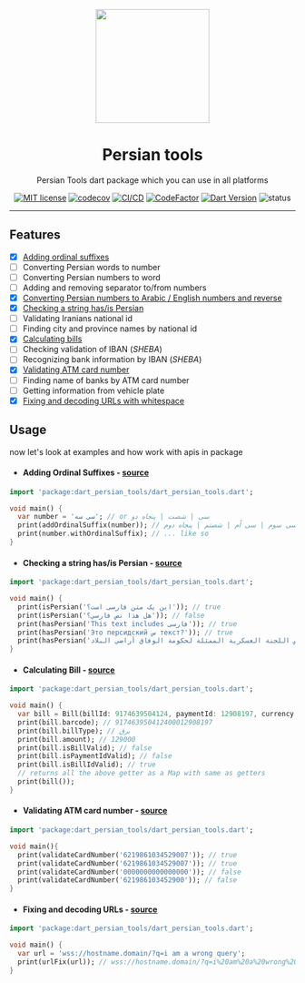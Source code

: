 <div align="center">
	<p align="center">
		<img src="https://raw.githubusercontent.com/persian-tools/persian-tools/master/images/logo.png" width="200" />
	</p>
	<h1 align="center">Persian tools</h1>
    <p align="center">Persian Tools dart package which you can use in all platforms</p>

[![MIT license](https://img.shields.io/badge/License-MIT-lightblue.svg)](https://github.com/persian-tools/dart-persian-tools/blob/master/LICENSE)
[![codecov](https://codecov.io/gh/persian-tools/dart-persian-tools/branch/master/graph/badge.svg?token=2O5UD1VRHN)](https://codecov.io/gh/persian-tools/dart-persian-tools)
[![CI/CD](https://github.com/persian-tools/dart-persian-tools/workflows/Test%20master/badge.svg)]()
[![CodeFactor](https://www.codefactor.io/repository/github/persian-tools/dart-persian-tools/badge)](https://www.codefactor.io/repository/github/persian-tools/dart-persian-tools)
[![Dart Version](https://img.shields.io/badge/Dart-v2.12.0-lightblue)](https://dart.dev)
![status](https://img.shields.io/badge/under_development-lightblue.svg)
</div>
<hr/>

## Features

- [x] [Adding ordinal suffixes](https://github.com/persian-tools/dart-persian-tools#adding-ordinal-suffixes---source)
- [ ] Converting Persian words to number
- [ ] Converting Persian numbers to word
- [ ] Adding and removing separator to/from numbers
- [x] [Converting Persian numbers to Arabic / English numbers and reverse]()
- [x] [Checking a string has/is Persian](https://github.com/persian-tools/dart-persian-tools#checking-a-string-hasis-persian---source)
- [ ] Validating Iranians national id
- [ ] Finding city and province names by national id
- [x] [Calculating bills](https://github.com/persian-tools/dart-persian-tools#calculating-bill---source)
- [ ] Checking validation of IBAN (_SHEBA_)
- [ ] Recognizing bank information by IBAN (_SHEBA_)
- [x] [Validating ATM card number](https://github.com/persian-tools/dart-persian-tools#validating-atm-card-number---source)
- [ ] Finding name of banks by ATM card number
- [ ] Getting information from vehicle plate
- [x] [Fixing and decoding URLs with whitespace](https://github.com/persian-tools/dart-persian-tools#fixing-and-decoding-urls---source)
## Usage

now let's look at examples and how work with apis in package

- #### Adding Ordinal Suffixes - [source](https://github.com/persian-tools/dart-persian-tools/blob/master/lib/src/add_ordinal_suffix.dart)

```dart
import 'package:dart_persian_tools/dart_persian_tools.dart';

void main() {
  var number = 'سی سه'; // or سی | شصت | پنجاه دو
  print(addOrdinalSuffix(number)); // سی سوم | سی اُم | شصتم | پنجاه دوم
  print(number.withOrdinalSuffix); // ... like so
}
```

- #### Checking a string has/is Persian - [source](https://github.com/persian-tools/dart-persian-tools/blob/master/lib/src/isPersian/methods.dart)
```dart
import 'package:dart_persian_tools/dart_persian_tools.dart';

void main() {
  print(isPersian('این یک متن فارسی است؟')); // true
  print(isPersian('هل هذا نص فارسي؟')); // false
  print(hasPersian('This text includes فارسی')); // true
  print(hasPersian('Это персидский س текст?')); // true
  print(hasPersian('أكد رئيس اللجنة العسكرية الممثلة لحكومة الوفاق أراضي البلاد.')); //true
}
``` 

- #### Calculating Bill - [source](https://github.com/persian-tools/dart-persian-tools/blob/master/lib/src/bill.dart)

```dart
import 'package:dart_persian_tools/dart_persian_tools.dart';

void main() {
  var bill = Bill(billId: 9174639504124, paymentId: 12908197, currency: 'rial');
  print(bill.barcode); // 917463950412400012908197
  print(bill.billType); // برق 
  print(bill.amount); // 129000
  print(bill.isBillValid); // false
  print(bill.isPaymentIdValid); // false
  print(bill.isBillIdValid); // true
  // returns all the above getter as a Map with same as getters
  print(bill()); 
}
```

- #### Validating ATM card number - [source](https://github.com/persian-tools/dart-persian-tools/blob/master/lib/src/validate_card_number.dart)

```dart
import 'package:dart_persian_tools/dart_persian_tools.dart';

void main(){
  print(validateCardNumber('6219861034529007')); // true
  print(validateCardNumber('6219861034529007')); // true
  print(validateCardNumber('0000000000000000')); // false
  print(validateCardNumber('621986103452900')); // false
}
```

- #### Fixing and decoding URLs - [source](https://github.com/persian-tools/dart-persian-tools/blob/master/lib/src/url_fix.dart)

```dart
import 'package:dart_persian_tools/dart_persian_tools.dart';

void main() {
  var url = 'wss://hostname.domain/?q=i am a wrong query';
  print(urlFix(url)); // wss://hostname.domain/?q=i%20am%20a%20wrong%20query
}
```